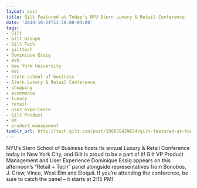 ```yaml
---
layout: post
title: Gilt Featured at Today's NYU Stern Luxury & Retail Conference
date: '2014-10-24T11:58:00-04:00'
tags:
- Gilt
- Gilt Groupe
- Gilt Tech
- gilttech
- Dominique Essig
- NYU
- New York University
- NYC
- stern school of business
- Stern Luxury & Retail Conference
- shopping
- ecommerce
- luxury
- retail
- user experience
- Gilt Product
- UX
- product management
tumblr_url: http://tech.gilt.com/post/100835429654/gilt-featured-at-todays-nyu-stern-luxury-retail
---
```


NYU’s Stern School of Business hosts its annual Luxury & Retail Conference today in New York City, and Gilt is proud to be a part of it! Gilt VP Product Management and User Experience Dominique Essig appears on this afternoon’s “Retail + Tech” panel alongside representatives from Bonobos, J. Crew, Vince, West Elm and Eloquii. If you’re attending the conference, be sure to catch the panel – it starts at 2:15 PM!
